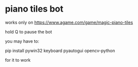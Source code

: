 # piano tiles bot

works only on https://www.agame.com/game/magic-piano-tiles

hold Q to pause the bot


you may have to:

pip install pywin32 keyboard pyautogui opencv-python

for it to work
